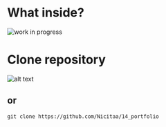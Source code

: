 # What inside?
![work in progress](https://i.imgur.com/2hHq62J.jpg)


# Clone repository

![alt text](https://i.imgur.com/9KSgjaN.png)

## or

```
git clone https://github.com/Nicitaa/14_portfolio
```

